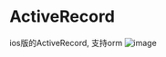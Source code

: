 ActiveRecord
============

ios版的ActiveRecord, 支持orm
![image](http://114.215.128.233/public/resource/upload_image/1416194175.png)
